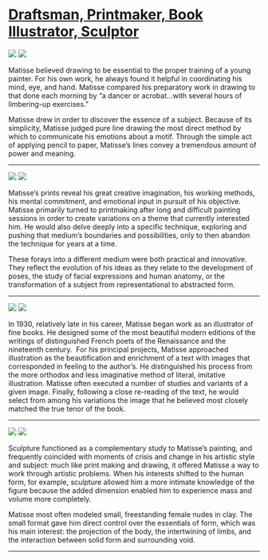 # [Draftsman, Printmaker, Book Illustrator, Sculptor](http://artsmia.github.io/griot/#/stories/1144)

![](http://cdn.dx.artsmia.org/thumbs/tn_null.jpg)
![](http://cdn.dx.artsmia.org/thumbs/tn_.jpg)

Matisse believed drawing to be essential to the proper training of a young painter. For his own work, he always found it helpful in coordinating his mind, eye, and hand. Matisse compared his preparatory work in drawing to that done each morning by “a dancer or acrobat…with several hours of limbering-up exercises.”

Matisse drew in order to discover the essence of a subject. Because of its simplicity, Matisse judged pure line drawing the most direct method by which to communicate his emotions about a motif. Through the simple act of applying pencil to paper, Matisse’s lines convey a tremendous amount of power and meaning.

---

![](http://cdn.dx.artsmia.org/thumbs/tn_null.jpg)
![](http://cdn.dx.artsmia.org/thumbs/tn_.jpg)

Matisse’s prints reveal his great creative imagination, his working methods, his mental commitment, and emotional input in pursuit of his objective. Matisse primarily turned to printmaking after long and difficult painting sessions in order to create variations on a theme that currently interested him. He would also delve deeply into a specific technique, exploring and pushing that medium’s boundaries and possibilities, only to then abandon the technique for years at a time.

These forays into a different medium were both practical and innovative. They reflect the evolution of his ideas as they relate to the development of poses, the study of facial expressions and human anatomy, or the transformation of a subject from representational to abstracted form.

---

![](http://cdn.dx.artsmia.org/thumbs/tn_null.jpg)
![](http://cdn.dx.artsmia.org/thumbs/tn_.jpg)

In 1930, relatively late in his career, Matisse began work as an illustrator of fine books. He designed some of the most beautiful modern editions of the writings of distinguished French poets of the Renaissance and the nineteenth century.  For his principal projects, Matisse approached illustration as the beautification and enrichment of a text with images that corresponded in feeling to the author’s. He distinguished his process from the more orthodox and less imaginative method of literal, imitative illustration. Matisse often executed a number of studies and variants of a given image. Finally, following a close re-reading of the text, he would select from among his variations the image that he believed most closely matched the true tenor of the book.

---

![](http://cdn.dx.artsmia.org/thumbs/tn_null.jpg)
![](http://cdn.dx.artsmia.org/thumbs/tn_.jpg)

Sculpture functioned as a complementary study to Matisse’s painting, and frequently coincided with moments of crisis and change in his artistic style and subject: much like print making and drawing, it offered Matisse a way to work through artistic problems. When his interests shifted to the human form, for example, sculpture allowed him a more intimate knowledge of the figure because the added dimension enabled him to experience mass and volume more completely.

Matisse most often modeled small, freestanding female nudes in clay. The small format gave him direct control over the essentials of form, which was his main interest: the projection of the body, the intertwining of limbs, and the interaction between solid form and surrounding void.

---
